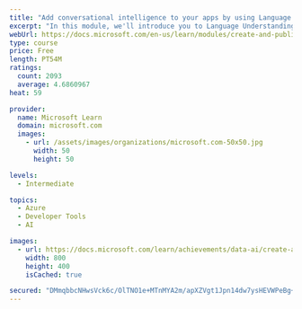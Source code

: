 ```yaml
---
title: "Add conversational intelligence to your apps by using Language Understanding Intelligent Service (LUIS)"
excerpt: "In this module, we'll introduce you to Language Understanding Intelligent Service (LUIS) and show how to build and publish a LUIS model"
webUrl: https://docs.microsoft.com/en-us/learn/modules/create-and-publish-a-luis-model/
type: course
price: Free
length: PT54M
ratings:
  count: 2093
  average: 4.6860967
heat: 59

provider:
  name: Microsoft Learn
  domain: microsoft.com
  images:
    - url: /assets/images/organizations/microsoft.com-50x50.jpg
      width: 50
      height: 50

levels:
  - Intermediate

topics:
  - Azure
  - Developer Tools
  - AI

images:
  - url: https://docs.microsoft.com/learn/achievements/data-ai/create-and-publish-a-luis-model-social.png
    width: 800
    height: 400
    isCached: true

secured: "DMmqbbcNHwsVck6c/OlTNO1e+MTnMYA2m/apXZVgt1Jpn14dw7ysHEVWPeBg+oHmVl8iy1fL3tmK8Ti+8sMo7pdsKuXSgZ4EqwdQCgK0tP3/LhNLNrB8vZDeq17ESbj+WNOwXLdGNRD0prKNJ6VlTWuPcGk7A4QAm/EQBLpob03et4INKtyP4fxtV+5uIlzQ6jp8QzFGNK7tEMq6B4Aw/sqQ2KBbklgM8d6RGHLz3Zpwl5WpFv9fmGlAczI6c9UnzYEWeonXb/lLp3mNVgKVEoIw/UTf9K/hC690dooXBqjcba4tFPMucQD1L+nloLaZ1BaIE6cgTTwQy1kjKpmKFW3Xr3IjgPyq9vM3elHgfsjuiM0e48fywo756ofSz8AYKAaN5tA778Qw+azfubSzizcVUdqu2KkGCMXtnWgqd7w=;e8ZATPQb9y6eNcM0Teyy6g=="
---
```


